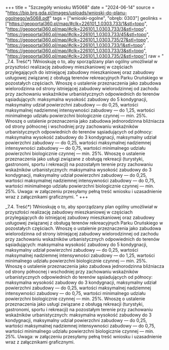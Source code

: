 +++
title = "Szczegóły wniosku W5068"
date = "2024-06-14"
source = "https://bip.brg.gda.pl/images/uploads/wnioski-do-planu-ogolnego/w5068.pdf"
tags = ["wnioski-ogolne", "obręb: 0303"]
geolinks = ["https://geoportal360.pl/map/#clk=226101_1.0303.733/1&stl=topo", "https://geoportal360.pl/map/#clk=226101_1.0303.733/3&stl=topo", "https://geoportal360.pl/map/#clk=226101_1.0303.733/45&stl=topo", "https://geoportal360.pl/map/#clk=226101_1.0303.735/27&stl=topo", "https://geoportal360.pl/map/#clk=226101_1.0303.733/1&stl=topo", "https://geoportal360.pl/map/#clk=226101_1.0303.733/3&stl=topo", "https://geoportal360.pl/map/#clk=226101_1.0303.735/2&stl=topo"]
raw = " _7.4. Treść*) 1Wnioskuję o to, aby sporządzany plan ogólny umożliwiał w przyszłości realizację zabudowy mieszkaniowej w częściach przylegających do istniejącej zabudowy mieszkaniowej oraz zabudowy usługowej związanej z obsługą terenów rekreacyjnych Parku Oruńskiego w pozostałych częściach. Wnoszę o ustalenie przeznaczenia jako zabudowa wielorodzinna od strony istniejącej zabudowy wielorodzinnej od zachodu przy zachowaniu wskaźników urbanistycznych odpowiednich do terenów sąsiadujących: maksymalna wysokość zabudowy do 5 kondygnacji, maksymalny udział powierzchni zabudowy — do 0,25, wartości maksymalnej nadziemnej intensywności zabudowy — do 1,25, wartości minimalnego udziału powierzchni biologicznie czynnej — min. 25%. Wnoszę o ustalenie przeznaczenia jako zabudowa jednorodzinna bliźniacza od strony północnej i wschodniej przy zachowaniu wskaźników urbanistycznych odpowiednich do terenów sąsiadujących od północy: maksymalna wysokość zabudowy do 3 kondygnacji, maksymalny udział powierzchni zabudowy — do 0,25, wartości maksymalnej nadziemnej intensywności zabudowy — do 0,75, wartości minimalnego udziału powierzchni biologicznie czynnej — min. 25%. Wnoszę o ustalenie przeznaczenia jako usługi związane z obsługą rekreacji (turystyki, gastronomi, sportu i rekreacji) na pozostałym terenie przy zachowaniu wskaźników urbanistycznych: maksymalna wysokość zabudowy do 3 kondygnacji, maksymalny udział powierzchni zabudowy — do 0,25, wartości maksymalnej nadziemnej intensywności zabudowy — do 0,75, wartości minimalnego udziału powierzchni biologicznie czynnej — min. 25%. Uwaga: w załączeniu przesyłamy pełną treść wniosku i uzasadnienie wraz z załącznikami graficznymi. "
+++


_7.4. Treść*) 1Wnioskuję o to, aby sporządzany plan ogólny umożliwiał w przyszłości realizację
zabudowy mieszkaniowej w częściach przylegających do istniejącej zabudowy mieszkaniowej oraz
zabudowy usługowej związanej z obsługą terenów rekreacyjnych Parku Oruńskiego w pozostałych
częściach. Wnoszę o ustalenie przeznaczenia jako zabudowa wielorodzinna od strony istniejącej
zabudowy wielorodzinnej od zachodu przy zachowaniu wskaźników urbanistycznych odpowiednich
do terenów sąsiadujących: maksymalna wysokość zabudowy do 5 kondygnacji, maksymalny udział
powierzchni zabudowy — do 0,25, wartości maksymalnej nadziemnej intensywności zabudowy — do
1,25, wartości minimalnego udziału powierzchni biologicznie czynnej — min. 25%. Wnoszę o
ustalenie przeznaczenia jako zabudowa jednorodzinna bliźniacza od strony północnej i wschodniej
przy zachowaniu wskaźników urbanistycznych odpowiednich do terenów sąsiadujących od północy:
maksymalna wysokość zabudowy do 3 kondygnacji, maksymalny udział powierzchni zabudowy — do
0,25, wartości maksymalnej nadziemnej intensywności zabudowy — do 0,75, wartości minimalnego
udziału powierzchni biologicznie czynnej — min. 25%. Wnoszę o ustalenie przeznaczenia jako usługi
związane z obsługą rekreacji (turystyki, gastronomi, sportu i rekreacji) na pozostałym terenie przy
zachowaniu wskaźników urbanistycznych: maksymalna wysokość zabudowy do 3 kondygnacji,
maksymalny udział powierzchni zabudowy — do 0,25, wartości maksymalnej nadziemnej
intensywności zabudowy — do 0,75, wartości minimalnego udziału powierzchni biologicznie czynnej —
min. 25%. Uwaga: w załączeniu przesyłamy pełną treść wniosku i uzasadnienie wraz z załącznikami
graficznymi.



